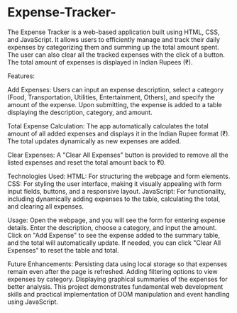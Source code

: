 # Expense-Tracker-


The Expense Tracker is a web-based application built using HTML, CSS, and JavaScript. It allows users to efficiently manage and track their daily expenses by categorizing them and summing up the total amount spent. The user can also clear all the tracked expenses with the click of a button. The total amount of expenses is displayed in Indian Rupees (₹).

Features:

Add Expenses: Users can input an expense description, select a category (Food, Transportation, Utilities, Entertainment, Others), and specify the amount of the expense. Upon submitting, the expense is added to a table displaying the description, category, and amount.

Total Expense Calculation: The app automatically calculates the total amount of all added expenses and displays it in the Indian Rupee format (₹). The total updates dynamically as new expenses are added.

Clear Expenses: A "Clear All Expenses" button is provided to remove all the listed expenses and reset the total amount back to ₹0.

Technologies Used: HTML: For structuring the webpage and form elements. CSS: For styling the user interface, making it visually appealing with form input fields, buttons, and a responsive layout. JavaScript: For functionality, including dynamically adding expenses to the table, calculating the total, and clearing all expenses.

Usage: Open the webpage, and you will see the form for entering expense details. Enter the description, choose a category, and input the amount. Click on "Add Expense" to see the expense added to the summary table, and the total will automatically update. If needed, you can click "Clear All Expenses" to reset the table and total.

Future Enhancements: Persisting data using local storage so that expenses remain even after the page is refreshed. Adding filtering options to view expenses by category. Displaying graphical summaries of the expenses for better analysis. This project demonstrates fundamental web development skills and practical implementation of DOM manipulation and event handling using JavaScript.

